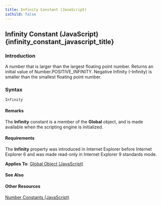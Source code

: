 ```yaml
---
title: Infinity Constant (JavaScript)
isChild: false
---
```


## Infinity Constant (JavaScript) {infinity_constant_javascript_title}

### Introduction 

 A number that is larger than the largest floating point number. Returns an initial value of Number.POSITIVE_INFINITY. Negative Infinity (-Infinity) is smaller than the smallest floating point number.

### Syntax 

```
Infinity
```

#### Remarks 

<div id="languageReferenceRemarksSection" class="section" name="collapseableSection" style="">
  <p xmlns:util="util">
    The <b>Infinity</b> constant is a member of the <b>Global</b> object, and is made available when the scripting engine is initialized.
  </p>
</div>

#### Requirements 

<div id="requirementsTitleSection" class="section" name="collapseableSection" style="">
  <p xmlns:util="util">
    The <b>Infinity</b> property was introduced in Internet Explorer before Internet Explorer 6 and was made read-only in Internet Explorer 9 standards mode.
  </p>
  <p xmlns:util="util">
    <b>Applies To</b>: <span sdata="link"><a href="81a40cad-9354-4e38-8ad0-83fc4257baee.htm">Global Object (JavaScript)</a></span>
  </p>
</div>

#### See Also 

<div id="seeAlsoSection" class="section" name="collapseableSection" style="">
  <h4 class="subHeading">
    Other Resources
  </h4>
  <div class="seeAlsoStyle">
    <span sdata="link" xmlns:util="util"><a href="e0701b41-99ae-4916-9ec0-f79bb15386fb.htm">Number Constants (JavaScript)</a></span>
  </div>
</div>

